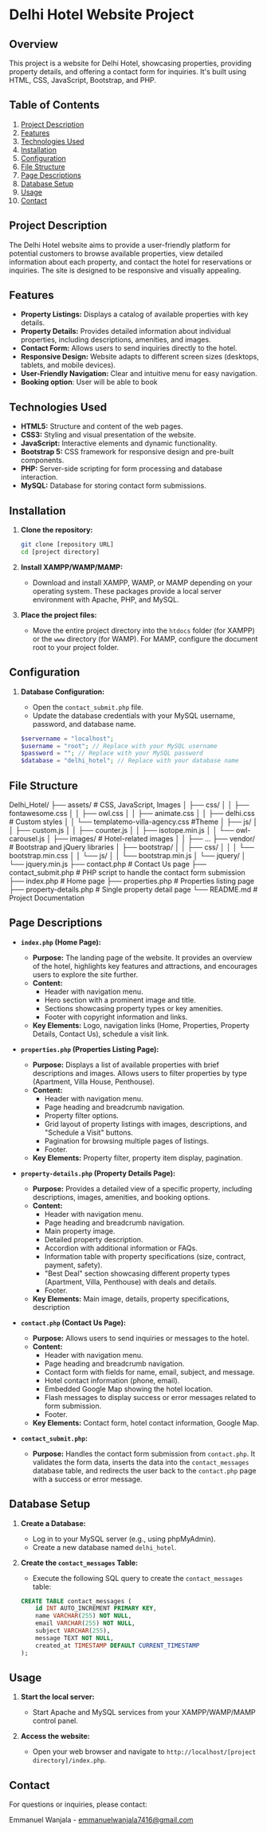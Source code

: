 
# Delhi Hotel Website Project

## Overview

This project is a website for Delhi Hotel, showcasing properties, providing property details, and offering a contact form for inquiries. It's built using HTML, CSS, JavaScript, Bootstrap, and PHP.

## Table of Contents

1.  [Project Description](#project-description)
2.  [Features](#features)
3.  [Technologies Used](#technologies-used)
4.  [Installation](#installation)
5.  [Configuration](#configuration)
6.  [File Structure](#file-structure)
7.  [Page Descriptions](#page-descriptions)
8.  [Database Setup](#database-setup)
9.  [Usage](#usage)
10. [Contact](#contact)

## Project Description

The Delhi Hotel website aims to provide a user-friendly platform for potential customers to browse available properties, view detailed information about each property, and contact the hotel for reservations or inquiries.  The site is designed to be responsive and visually appealing.

## Features

*   **Property Listings:**  Displays a catalog of available properties with key details.
*   **Property Details:** Provides detailed information about individual properties, including descriptions, amenities, and images.
*   **Contact Form:** Allows users to send inquiries directly to the hotel.
*   **Responsive Design:**  Website adapts to different screen sizes (desktops, tablets, and mobile devices).
*   **User-Friendly Navigation:**  Clear and intuitive menu for easy navigation.
*   **Booking option**: User will be able to book

## Technologies Used

*   **HTML5:**  Structure and content of the web pages.
*   **CSS3:**  Styling and visual presentation of the website.
*   **JavaScript:**  Interactive elements and dynamic functionality.
*   **Bootstrap 5:** CSS framework for responsive design and pre-built components.
*   **PHP:**  Server-side scripting for form processing and database interaction.
*   **MySQL:** Database for storing contact form submissions.

## Installation

1.  **Clone the repository:**

    ```bash
    git clone [repository URL]
    cd [project directory]
    ```

2.  **Install XAMPP/WAMP/MAMP:**

    *   Download and install XAMPP, WAMP, or MAMP depending on your operating system.  These packages provide a local server environment with Apache, PHP, and MySQL.

3.  **Place the project files:**

    *   Move the entire project directory into the `htdocs` folder (for XAMPP) or the `www` directory (for WAMP).  For MAMP, configure the document root to your project folder.

## Configuration

1.  **Database Configuration:**

    *   Open the `contact_submit.php` file.
    *   Update the database credentials with your MySQL username, password, and database name.

    ```php
    $servername = "localhost";
    $username = "root"; // Replace with your MySQL username
    $password = ""; // Replace with your MySQL password
    $database = "delhi_hotel"; // Replace with your database name
    ```

## File Structure


Delhi_Hotel/
├── assets/ # CSS, JavaScript, Images
│ ├── css/
│ │ ├── fontawesome.css
│ │ ├── owl.css
│ │ ├── animate.css
│ │ ├── delhi.css # Custom styles
│ │ └── templatemo-villa-agency.css #Theme
│ ├── js/
│ │ ├── custom.js
│ │ ├── counter.js
│ │ ├── isotope.min.js
│ │ └── owl-carousel.js
│ ├── images/ # Hotel-related images
│ │ ├── ...
├── vendor/ # Bootstrap and jQuery libraries
│ ├── bootstrap/
│ │ ├── css/
│ │ │ └── bootstrap.min.css
│ │ └── js/
│ │ └── bootstrap.min.js
│ └── jquery/
│ └── jquery.min.js
├── contact.php # Contact Us page
├── contact_submit.php # PHP script to handle the contact form submission
├── index.php # Home page
├── properties.php # Properties listing page
├── property-details.php # Single property detail page
└── README.md # Project Documentation

## Page Descriptions

*   **`index.php` (Home Page):**
    *   **Purpose:**  The landing page of the website.  It provides an overview of the hotel, highlights key features and attractions, and encourages users to explore the site further.
    *   **Content:**
        *   Header with navigation menu.
        *   Hero section with a prominent image and title.
        *   Sections showcasing property types or key amenities.
        *   Footer with copyright information and links.
    *   **Key Elements:** Logo, navigation links (Home, Properties, Property Details, Contact Us), schedule a visit link.

*   **`properties.php` (Properties Listing Page):**
    *   **Purpose:** Displays a list of available properties with brief descriptions and images. Allows users to filter properties by type (Apartment, Villa House, Penthouse).
    *   **Content:**
        *   Header with navigation menu.
        *   Page heading and breadcrumb navigation.
        *   Property filter options.
        *   Grid layout of property listings with images, descriptions, and "Schedule a Visit" buttons.
        *   Pagination for browsing multiple pages of listings.
        *   Footer.
    *   **Key Elements:** Property filter, property item display, pagination.

*   **`property-details.php` (Property Details Page):**
    *   **Purpose:** Provides a detailed view of a specific property, including descriptions, images, amenities, and booking options.
    *   **Content:**
        *   Header with navigation menu.
        *   Page heading and breadcrumb navigation.
        *   Main property image.
        *   Detailed property description.
        *   Accordion with additional information or FAQs.
        *   Information table with property specifications (size, contract, payment, safety).
        *   "Best Deal" section showcasing different property types (Apartment, Villa, Penthouse) with deals and details.
        *   Footer.
    *   **Key Elements:** Main image, details, property specifications, description

*   **`contact.php` (Contact Us Page):**
    *   **Purpose:**  Allows users to send inquiries or messages to the hotel.
    *   **Content:**
        *   Header with navigation menu.
        *   Page heading and breadcrumb navigation.
        *   Contact form with fields for name, email, subject, and message.
        *   Hotel contact information (phone, email).
        *   Embedded Google Map showing the hotel location.
        *   Flash messages to display success or error messages related to form submission.
        *   Footer.
    *   **Key Elements:**  Contact form, hotel contact information, Google Map.

*   **`contact_submit.php`:**
    *   **Purpose:** Handles the contact form submission from `contact.php`. It validates the form data, inserts the data into the `contact_messages` database table, and redirects the user back to the `contact.php` page with a success or error message.

## Database Setup

1.  **Create a Database:**

    *   Log in to your MySQL server (e.g., using phpMyAdmin).
    *   Create a new database named `delhi_hotel`.

2.  **Create the `contact_messages` Table:**

    *   Execute the following SQL query to create the `contact_messages` table:

    ```sql
    CREATE TABLE contact_messages (
        id INT AUTO_INCREMENT PRIMARY KEY,
        name VARCHAR(255) NOT NULL,
        email VARCHAR(255) NOT NULL,
        subject VARCHAR(255),
        message TEXT NOT NULL,
        created_at TIMESTAMP DEFAULT CURRENT_TIMESTAMP
    );
    ```

## Usage

1.  **Start the local server:**

    *   Start Apache and MySQL services from your XAMPP/WAMP/MAMP control panel.

2.  **Access the website:**

    *   Open your web browser and navigate to `http://localhost/[project directory]/index.php`.


## Contact

For questions or inquiries, please contact:

Emmanuel  Wanjala - emmanuelwanjala7416@gmail.com 

